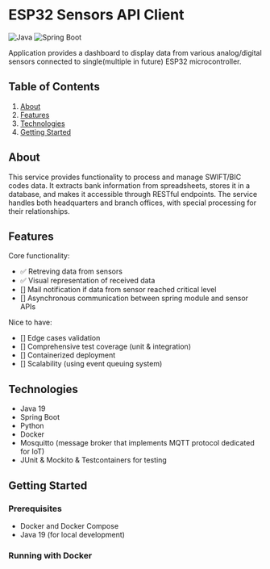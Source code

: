 # ESP32 Sensors API Client

![Java](https://img.shields.io/badge/Java-19-brightgreen)
![Spring Boot](https://img.shields.io/badge/Spring%20Boot-3.4.3-green)

Application provides a dashboard to display data from various analog/digital sensors connected to single(multiple in future) ESP32 microcontroller. 

## Table of Contents

1. [About](#about)
2. [Features](#features)
3. [Technologies](#technologies)
4. [Getting Started](#getting-started)

## About

This service provides functionality to process and manage SWIFT/BIC codes data. It extracts bank information from spreadsheets, stores it in a database, and makes it accessible through RESTful endpoints. The service handles both headquarters and branch offices, with special processing for their relationships.

## Features

Core functionality:
- ✅ Retreving data from sensors
- ✅ Visual representation of received data
- [] Mail notification if data from sensor reached critical level
- [] Asynchronous communication between spring module and sensor APIs

Nice to have:
- [] Edge cases validation
- [] Comprehensive test coverage (unit & integration)
- [] Containerized deployment
- [] Scalability (using event queuing system)

## Technologies

- Java 19
- Spring Boot
- Python
- Docker
- Mosquitto (message broker that implements MQTT protocol dedicated for IoT)
- JUnit & Mockito & Testcontainers for testing

## Getting Started

### Prerequisites

- Docker and Docker Compose
- Java 19 (for local development)

### Running with Docker




